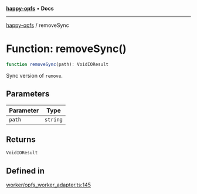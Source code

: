 [**happy-opfs**](../README.md) • **Docs**

***

[happy-opfs](../README.md) / removeSync

# Function: removeSync()

```ts
function removeSync(path): VoidIOResult
```

Sync version of `remove`.

## Parameters

| Parameter | Type |
| ------ | ------ |
| `path` | `string` |

## Returns

`VoidIOResult`

## Defined in

[worker/opfs\_worker\_adapter.ts:145](https://github.com/JiangJie/happy-opfs/blob/a4847fb43bf2d37df760679e172324cb91fbf2ca/src/worker/opfs_worker_adapter.ts#L145)
